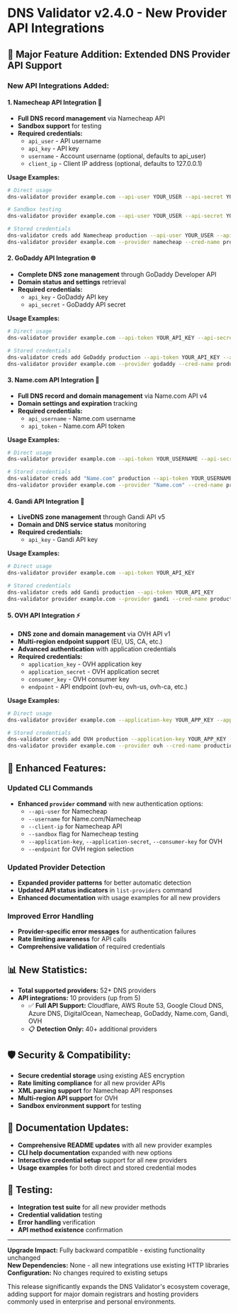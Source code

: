 # DNS Validator v2.4.0 - New Provider API Integrations

## 🎉 Major Feature Addition: Extended DNS Provider API Support

### New API Integrations Added:

#### 1. **Namecheap API Integration** 🏢
- **Full DNS record management** via Namecheap API
- **Sandbox support** for testing
- **Required credentials:**
  - `api_user` - API username
  - `api_key` - API key  
  - `username` - Account username (optional, defaults to api_user)
  - `client_ip` - Client IP address (optional, defaults to 127.0.0.1)

**Usage Examples:**
```bash
# Direct usage
dns-validator provider example.com --api-user YOUR_USER --api-secret YOUR_KEY --username YOUR_USERNAME

# Sandbox testing
dns-validator provider example.com --api-user YOUR_USER --api-secret YOUR_KEY --sandbox

# Stored credentials
dns-validator creds add Namecheap production --api-user YOUR_USER --api-secret YOUR_KEY
dns-validator provider example.com --provider namecheap --cred-name production
```

#### 2. **GoDaddy API Integration** 🌐
- **Complete DNS zone management** through GoDaddy Developer API
- **Domain status and settings** retrieval
- **Required credentials:**
  - `api_key` - GoDaddy API key
  - `api_secret` - GoDaddy API secret

**Usage Examples:**
```bash
# Direct usage
dns-validator provider example.com --api-token YOUR_API_KEY --api-secret YOUR_API_SECRET

# Stored credentials
dns-validator creds add GoDaddy production --api-token YOUR_API_KEY --api-secret YOUR_API_SECRET
dns-validator provider example.com --provider godaddy --cred-name production
```

#### 3. **Name.com API Integration** 📛
- **Full DNS record and domain management** via Name.com API v4
- **Domain settings and expiration** tracking
- **Required credentials:**
  - `api_username` - Name.com username
  - `api_token` - Name.com API token

**Usage Examples:**
```bash
# Direct usage  
dns-validator provider example.com --api-token YOUR_USERNAME --api-secret YOUR_API_TOKEN

# Stored credentials
dns-validator creds add "Name.com" production --api-token YOUR_USERNAME --api-secret YOUR_API_TOKEN
dns-validator provider example.com --provider "Name.com" --cred-name production
```

#### 4. **Gandi API Integration** 🔧
- **LiveDNS zone management** through Gandi API v5
- **Domain and DNS service status** monitoring
- **Required credentials:**
  - `api_key` - Gandi API key

**Usage Examples:**
```bash
# Direct usage
dns-validator provider example.com --api-token YOUR_API_KEY

# Stored credentials  
dns-validator creds add Gandi production --api-token YOUR_API_KEY
dns-validator provider example.com --provider gandi --cred-name production
```

#### 5. **OVH API Integration** ⚡
- **DNS zone and domain management** via OVH API v1
- **Multi-region endpoint support** (EU, US, CA, etc.)
- **Advanced authentication** with application credentials
- **Required credentials:**
  - `application_key` - OVH application key
  - `application_secret` - OVH application secret  
  - `consumer_key` - OVH consumer key
  - `endpoint` - API endpoint (ovh-eu, ovh-us, ovh-ca, etc.)

**Usage Examples:**
```bash
# Direct usage
dns-validator provider example.com --application-key YOUR_APP_KEY --application-secret YOUR_APP_SECRET --consumer-key YOUR_CONSUMER_KEY --endpoint ovh-eu

# Stored credentials
dns-validator creds add OVH production --application-key YOUR_APP_KEY --application-secret YOUR_APP_SECRET --consumer-key YOUR_CONSUMER_KEY --endpoint ovh-eu
dns-validator provider example.com --provider ovh --cred-name production
```

## 🔧 Enhanced Features:

### Updated CLI Commands
- **Enhanced `provider` command** with new authentication options:
  - `--api-user` for Namecheap
  - `--username` for Name.com/Namecheap  
  - `--client-ip` for Namecheap API
  - `--sandbox` flag for Namecheap testing
  - `--application-key`, `--application-secret`, `--consumer-key` for OVH
  - `--endpoint` for OVH region selection

### Updated Provider Detection
- **Expanded provider patterns** for better automatic detection
- **Updated API status indicators** in `list-providers` command
- **Enhanced documentation** with usage examples for all new providers

### Improved Error Handling
- **Provider-specific error messages** for authentication failures
- **Rate limiting awareness** for API calls
- **Comprehensive validation** of required credentials

## 📊 New Statistics:

- **Total supported providers:** 52+ DNS providers
- **API integrations:** 10 providers (up from 5)
  - ✅ **Full API Support:** Cloudflare, AWS Route 53, Google Cloud DNS, Azure DNS, DigitalOcean, Namecheap, GoDaddy, Name.com, Gandi, OVH
  - 📋 **Detection Only:** 40+ additional providers

## 🛡️ Security & Compatibility:

- **Secure credential storage** using existing AES encryption
- **Rate limiting compliance** for all new provider APIs
- **XML parsing support** for Namecheap API responses
- **Multi-region API support** for OVH
- **Sandbox environment support** for testing

## 📝 Documentation Updates:

- **Comprehensive README updates** with all new provider examples
- **CLI help documentation** expanded with new options
- **Interactive credential setup** support for all new providers
- **Usage examples** for both direct and stored credential modes

## 🧪 Testing:

- **Integration test suite** for all new provider methods
- **Credential validation** testing
- **Error handling** verification
- **API method existence** confirmation

---

**Upgrade Impact:** Fully backward compatible - existing functionality unchanged  
**New Dependencies:** None - all new integrations use existing HTTP libraries  
**Configuration:** No changes required to existing setups

This release significantly expands the DNS Validator's ecosystem coverage, adding support for major domain registrars and hosting providers commonly used in enterprise and personal environments.
